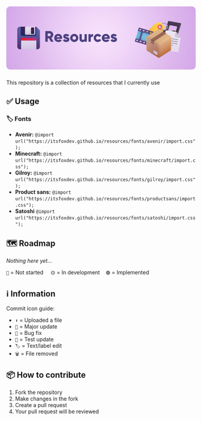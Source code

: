 <h1 align="center">
  <img style="border-radius:10px" src="banner.png">
</h1>

This repository is a collection of resources that I currently use

## ✅ Usage
### 🏷️ Fonts
- **Avenir:** `@import url("https://itsfoxdev.github.io/resources/fonts/avenir/import.css");`
- **Minecraft:** `@import url("https://itsfoxdev.github.io/resources/fonts/minecraft/import.css");`
- **Gilroy:** `@import url("https://itsfoxdev.github.io/resources/fonts/gilroy/import.css");`
- **Product sans:** `@import url("https://itsfoxdev.github.io/resources/fonts/productsans/import.css");`
- **Satoshi** `@import url("https://itsfoxdev.github.io/resources/fonts/satoshi/import.css");`

## 🗺️ Roadmap
*Nothing here yet...*

`🔴` = Not started‎‎ ‎ ‎ ‎ ‎ `🟡` = In development‎ ‎ ‎ ‎ ‎ `🟢` = Implemented


## ℹ️ Information
Commit icon guide:
- `⬆️` = Uploaded a file
- `🎉` = Major update
- `🐛` = Bug fix
- `🚧` = Test update
- `🏷️` = Text/label edit
- `🗑️` = File removed

## 📦 How to contribute
1. Fork the repository
2. Make changes in the fork
3. Create a pull request
4. Your pull request will be reviewed
